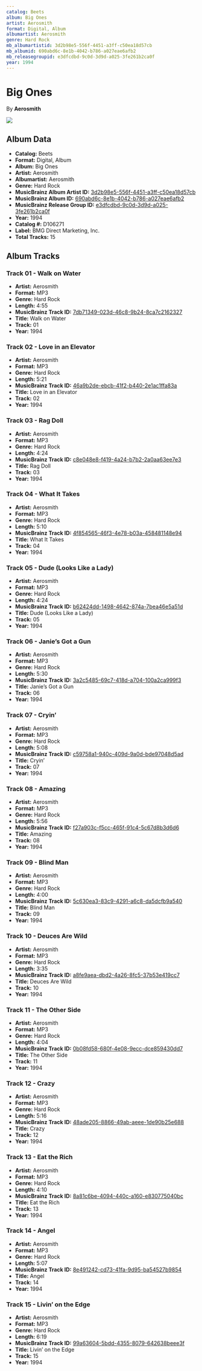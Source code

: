 ```yaml
---
catalog: Beets
album: Big Ones
artist: Aerosmith
format: Digital, Album
albumartist: Aerosmith
genre: Hard Rock
mb_albumartistid: 3d2b98e5-556f-4451-a3ff-c50ea18d57cb
mb_albumid: 690abd6c-8e1b-4042-b786-a027eae6afb2
mb_releasegroupid: e3dfcdbd-9c0d-3d9d-a025-3fe261b2ca0f
year: 1994
---
```


# Big Ones

By **Aerosmith**

![](../../assets/beetscovers/Aerosmith-Big_Ones.jpg)

## Album Data

- **Catalog:** Beets
- **Format:** Digital, Album
- **Album:** Big Ones
- **Artist:** Aerosmith
- **Albumartist:** Aerosmith
- **Genre:** Hard Rock
- **MusicBrainz Album Artist ID:** [3d2b98e5-556f-4451-a3ff-c50ea18d57cb](https://musicbrainz.org/artist/3d2b98e5-556f-4451-a3ff-c50ea18d57cb)
- **MusicBrainz Album ID:** [690abd6c-8e1b-4042-b786-a027eae6afb2](https://musicbrainz.org/release/690abd6c-8e1b-4042-b786-a027eae6afb2)
- **MusicBrainz Release Group ID:** [e3dfcdbd-9c0d-3d9d-a025-3fe261b2ca0f](https://musicbrainz.org/release-group/e3dfcdbd-9c0d-3d9d-a025-3fe261b2ca0f)
- **Year:** 1994
- **Catalog #:** D106271
- **Label:** BMG Direct Marketing, Inc.
- **Total Tracks:** 15

## Album Tracks

### Track 01 - Walk on Water

- **Artist:** Aerosmith
- **Format:** MP3
- **Genre:** Hard Rock
- **Length:** 4:55
- **MusicBrainz Track ID:** [7db71349-023d-46c8-9b24-8ca7c2162327](https://musicbrainz.org/recording/7db71349-023d-46c8-9b24-8ca7c2162327)
- **Title:** Walk on Water
- **Track:** 01
- **Year:** 1994

### Track 02 - Love in an Elevator

- **Artist:** Aerosmith
- **Format:** MP3
- **Genre:** Hard Rock
- **Length:** 5:21
- **MusicBrainz Track ID:** [46a9b2de-ebcb-41f2-b440-2e1ac1ffa83a](https://musicbrainz.org/recording/46a9b2de-ebcb-41f2-b440-2e1ac1ffa83a)
- **Title:** Love in an Elevator
- **Track:** 02
- **Year:** 1994

### Track 03 - Rag Doll

- **Artist:** Aerosmith
- **Format:** MP3
- **Genre:** Hard Rock
- **Length:** 4:24
- **MusicBrainz Track ID:** [c8e048e8-f419-4a24-b7b2-2a0aa63ee7e3](https://musicbrainz.org/recording/c8e048e8-f419-4a24-b7b2-2a0aa63ee7e3)
- **Title:** Rag Doll
- **Track:** 03
- **Year:** 1994

### Track 04 - What It Takes

- **Artist:** Aerosmith
- **Format:** MP3
- **Genre:** Hard Rock
- **Length:** 5:10
- **MusicBrainz Track ID:** [4f854565-46f3-4e78-b03a-458481148e94](https://musicbrainz.org/recording/4f854565-46f3-4e78-b03a-458481148e94)
- **Title:** What It Takes
- **Track:** 04
- **Year:** 1994

### Track 05 - Dude (Looks Like a Lady)

- **Artist:** Aerosmith
- **Format:** MP3
- **Genre:** Hard Rock
- **Length:** 4:24
- **MusicBrainz Track ID:** [b62424dd-1498-4642-874a-7bea46e5a51d](https://musicbrainz.org/recording/b62424dd-1498-4642-874a-7bea46e5a51d)
- **Title:** Dude (Looks Like a Lady)
- **Track:** 05
- **Year:** 1994

### Track 06 - Janie’s Got a Gun

- **Artist:** Aerosmith
- **Format:** MP3
- **Genre:** Hard Rock
- **Length:** 5:30
- **MusicBrainz Track ID:** [3a2c5485-69c7-418d-a704-100a2ca999f3](https://musicbrainz.org/recording/3a2c5485-69c7-418d-a704-100a2ca999f3)
- **Title:** Janie’s Got a Gun
- **Track:** 06
- **Year:** 1994

### Track 07 - Cryin’

- **Artist:** Aerosmith
- **Format:** MP3
- **Genre:** Hard Rock
- **Length:** 5:08
- **MusicBrainz Track ID:** [c59758a1-940c-409d-9a0d-bde97048d5ad](https://musicbrainz.org/recording/c59758a1-940c-409d-9a0d-bde97048d5ad)
- **Title:** Cryin’
- **Track:** 07
- **Year:** 1994

### Track 08 - Amazing

- **Artist:** Aerosmith
- **Format:** MP3
- **Genre:** Hard Rock
- **Length:** 5:56
- **MusicBrainz Track ID:** [f27a903c-f5cc-465f-91c4-5c67d8b3d6d6](https://musicbrainz.org/recording/f27a903c-f5cc-465f-91c4-5c67d8b3d6d6)
- **Title:** Amazing
- **Track:** 08
- **Year:** 1994

### Track 09 - Blind Man

- **Artist:** Aerosmith
- **Format:** MP3
- **Genre:** Hard Rock
- **Length:** 4:00
- **MusicBrainz Track ID:** [5c630ea3-83c9-4291-a6c8-da5dcfb9a540](https://musicbrainz.org/recording/5c630ea3-83c9-4291-a6c8-da5dcfb9a540)
- **Title:** Blind Man
- **Track:** 09
- **Year:** 1994

### Track 10 - Deuces Are Wild

- **Artist:** Aerosmith
- **Format:** MP3
- **Genre:** Hard Rock
- **Length:** 3:35
- **MusicBrainz Track ID:** [a8fe9aea-dbd2-4a26-8fc5-37b53e419cc7](https://musicbrainz.org/recording/a8fe9aea-dbd2-4a26-8fc5-37b53e419cc7)
- **Title:** Deuces Are Wild
- **Track:** 10
- **Year:** 1994

### Track 11 - The Other Side

- **Artist:** Aerosmith
- **Format:** MP3
- **Genre:** Hard Rock
- **Length:** 4:04
- **MusicBrainz Track ID:** [0b08fd58-680f-4e08-9ecc-dce859430dd7](https://musicbrainz.org/recording/0b08fd58-680f-4e08-9ecc-dce859430dd7)
- **Title:** The Other Side
- **Track:** 11
- **Year:** 1994

### Track 12 - Crazy

- **Artist:** Aerosmith
- **Format:** MP3
- **Genre:** Hard Rock
- **Length:** 5:16
- **MusicBrainz Track ID:** [48ade205-8866-49ab-aeee-1de90b25e688](https://musicbrainz.org/recording/48ade205-8866-49ab-aeee-1de90b25e688)
- **Title:** Crazy
- **Track:** 12
- **Year:** 1994

### Track 13 - Eat the Rich

- **Artist:** Aerosmith
- **Format:** MP3
- **Genre:** Hard Rock
- **Length:** 4:10
- **MusicBrainz Track ID:** [8a81c6be-4094-440c-a160-e830775040bc](https://musicbrainz.org/recording/8a81c6be-4094-440c-a160-e830775040bc)
- **Title:** Eat the Rich
- **Track:** 13
- **Year:** 1994

### Track 14 - Angel

- **Artist:** Aerosmith
- **Format:** MP3
- **Genre:** Hard Rock
- **Length:** 5:07
- **MusicBrainz Track ID:** [8e491242-cd73-41fa-9d95-ba54527b9854](https://musicbrainz.org/recording/8e491242-cd73-41fa-9d95-ba54527b9854)
- **Title:** Angel
- **Track:** 14
- **Year:** 1994

### Track 15 - Livin’ on the Edge

- **Artist:** Aerosmith
- **Format:** MP3
- **Genre:** Hard Rock
- **Length:** 6:19
- **MusicBrainz Track ID:** [99a63604-5bdd-4355-8079-642638beee3f](https://musicbrainz.org/recording/99a63604-5bdd-4355-8079-642638beee3f)
- **Title:** Livin’ on the Edge
- **Track:** 15
- **Year:** 1994

